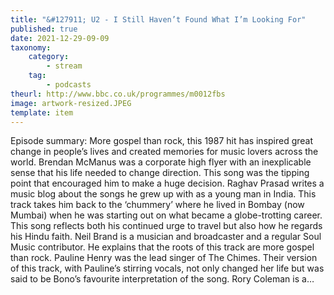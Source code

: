 ```yaml
---
title: "&#127911; U2 - I Still Haven’t Found What I’m Looking For"
published: true
date: 2021-12-29-09-09
taxonomy:
    category:
        - stream
    tag:
        - podcasts
theurl: http://www.bbc.co.uk/programmes/m0012fbs
image: artwork-resized.JPEG
template: item
---
```


Episode summary: More gospel than rock, this 1987 hit has inspired great change in people&rsquo;s lives and created memories for music lovers across the world. Brendan McManus was a corporate high flyer with an inexplicable sense that his life needed to change direction. This song was the tipping point that encouraged him to make a huge decision. Raghav Prasad writes a music blog about the songs he grew up with as a young man in India. This track takes him back to the &lsquo;chummery&rsquo; where he lived in Bombay (now Mumbai) when he was starting out on what became a globe-trotting career. This song reflects both his continued urge to travel but also how he regards his Hindu faith. Neil Brand is a musician and broadcaster and a regular Soul Music contributor. He explains that the roots of this track are more gospel than rock. Pauline Henry was the lead singer of The Chimes. Their version of this track, with Pauline&rsquo;s stirring vocals, not only changed her life but was said to be Bono&rsquo;s favourite interpretation of the song. Rory Coleman is a&hellip;
